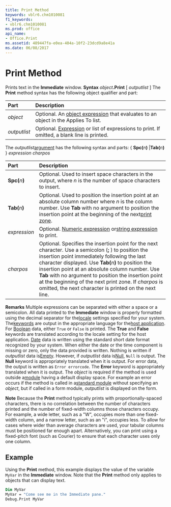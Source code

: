 ```yaml
---
title: Print Method
keywords: vblr6.chm1010081
f1_keywords:
- vblr6.chm1010081
ms.prod: office
api_name:
- Office.Print
ms.assetid: 489447fa-e0ea-404a-10f2-23dcd9a8e41a
ms.date: 06/08/2017
---
```



# Print Method



Prints text in the  **Immediate** window.
 **Syntax**
 _object_**.Print** [ _outputlist_ ]
The  **Print** method syntax has the following object qualifier and part:


|**Part**|**Description**|
|:-----|:-----|
| _object_|Optional. An [object expression](vbe-glossary.md) that evaluates to an object in the Applies To list.|
| _outputlist_|Optional. [Expression](vbe-glossary.md) or list of expressions to print. If omitted, a blank line is printed.|

The  _outputlist_[argument](vbe-glossary.md) has the following syntax and parts:
{ **Spc(**_n_**)** |**Tab(**_n_**)** } _expression charpos_


|**Part**|**Description**|
|:-----|:-----|
|**Spc(**_n_**)**|Optional. Used to insert space characters in the output, where  _n_ is the number of space characters to insert.|
|**Tab(**_n_**)**|Optional. Used to position the insertion point at an absolute column number where  _n_ is the column number. Use **Tab** with no argument to position the insertion point at the beginning of the next[print zone](vbe-glossary.md).|
| _expression_|Optional. [Numeric expression](vbe-glossary.md) or[string expression](vbe-glossary.md) to print.|
| _charpos_|Optional. Specifies the insertion point for the next character. Use a semicolon (**;** ) to position the insertion point immediately following the last character displayed. Use **Tab(**_n_**)** to position the insertion point at an absolute column number. Use **Tab** with no argument to position the insertion point at the beginning of the next print zone. If _charpos_ is omitted, the next character is printed on the next line.|

 **Remarks**
Multiple expressions can be separated with either a space or a semicolon.
All data printed to the  **Immediate** window is properly formatted using the decimal separator for the[locale](vbe-glossary.md) settings specified for your system. The[keywords](vbe-glossary.md) are output in the appropriate language for the[host application](vbe-glossary.md).
For [Boolean](vbe-glossary.md) data, either `True` or `False` is printed. The **True** and **False** keywords are translated according to the locale setting for the host application.
[Date](vbe-glossary.md) data is written using the standard short date format recognized by your system. When either the date or the time component is missing or zero, only the data provided is written.
Nothing is written if  _outputlist_ data is[Empty](vbe-glossary.md). However, if  _outputlist_ data is[Null](vbe-glossary.md),  `Null` is output. The **Null** keyword is appropriately translated when it is output.
For error data, the output is written as  `Error errorcode`. The  **Error** keyword is appropriately translated when it is output.
The  _object_ is required if the method is used outside a[module](vbe-glossary.md) having a default display space. For example an error occurs if the method is called in a[standard module](vbe-glossary.md) without specifying an _object_, but if called in a form module, _outputlist_ is displayed on the form.

 **Note**  Because the  **Print** method typically prints with proportionally-spaced characters, there is no correlation between the number of characters printed and the number of fixed-width columns those characters occupy. For example, a wide letter, such as a "W", occupies more than one fixed-width column, and a narrow letter, such as an "i", occupies less. To allow for cases where wider than average characters are used, your tabular columns must be positioned far enough apart. Alternatively, you can print using a fixed-pitch font (such as Courier) to ensure that each character uses only one column.


## Example

Using the  **Print** method, this example displays the value of the variable `MyVar` in the **Immediate** window. Note that the **Print** method only applies to objects that can display text.


```vb
Dim MyVar
MyVar = "Come see me in the Immediate pane."
Debug.Print MyVar

```


